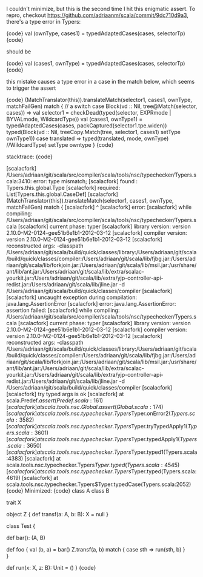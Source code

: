 I couldn't minimize, but this is the second time I hit this enigmatic assert.
To repro, checkout https://github.com/adriaanm/scala/commit/9dc710d9a3, there's a type error in Typers:

{code}
val (ownType, cases1) = typedAdaptedCases(cases, selectorTp)
{code}

should be

{code}
val (cases1, ownType) = typedAdaptedCases(cases, selectorTp)
{code}

this mistake causes a type error in a case in the match below, which seems to trigger the assert

{code}
(MatchTranslator(this)).translateMatch(selector1, cases1, ownType, matchFailGen) match {
  // a switch
  case Block(vd :: Nil, tree@Match(selector, cases)) =>
    val selector1          = checkDead(typed(selector, EXPRmode | BYVALmode, WildcardType))
    val (cases1, ownType1) = typedAdaptedCases(cases, packCaptured(selector1.tpe.widen))
    typed(Block(vd :: Nil, treeCopy.Match(tree, selector1, cases1) setType ownType1))
  case translated =>
    typed(translated, mode, ownType) //WildcardType) setType owntype
}
{code}

stacktrace:
{code}

[scalacfork] /Users/adriaan/git/scala/src/compiler/scala/tools/nsc/typechecker/Typers.scala:3410: error: type mismatch;
[scalacfork]  found   : Typers.this.global.Type
[scalacfork]  required: List[Typers.this.global.CaseDef]
[scalacfork]           (MatchTranslator(this)).translateMatch(selector1, cases1, ownType, matchFailGen) match {
[scalacfork]                                                             ^
[scalacfork] error: 
[scalacfork]      while compiling:  /Users/adriaan/git/scala/src/compiler/scala/tools/nsc/typechecker/Typers.scala
[scalacfork]        current phase:  typer
[scalacfork]      library version:  version 2.10.0-M2-0124-gee51b6e1b1-2012-03-12
[scalacfork]     compiler version:  version 2.10.0-M2-0124-gee51b6e1b1-2012-03-12
[scalacfork]   reconstructed args:  -classpath /Users/adriaan/git/scala/build/quick/classes/library:/Users/adriaan/git/scala/build/quick/classes/compiler:/Users/adriaan/git/scala/lib/fjbg.jar:/Users/adriaan/git/scala/lib/forkjoin.jar:/Users/adriaan/git/scala/lib/msil.jar:/usr/share/ant/lib/ant.jar:/Users/adriaan/git/scala/lib/extra/scalac-yourkit.jar:/Users/adriaan/git/scala/lib/extra/yjp-controller-api-redist.jar:/Users/adriaan/git/scala/lib/jline.jar -d /Users/adriaan/git/scala/build/quick/classes/compiler
[scalacfork] 
[scalacfork] uncaught exception during compilation: java.lang.AssertionError
[scalacfork] error: java.lang.AssertionError: assertion failed: 
[scalacfork]      while compiling:  /Users/adriaan/git/scala/src/compiler/scala/tools/nsc/typechecker/Typers.scala
[scalacfork]        current phase:  typer
[scalacfork]      library version:  version 2.10.0-M2-0124-gee51b6e1b1-2012-03-12
[scalacfork]     compiler version:  version 2.10.0-M2-0124-gee51b6e1b1-2012-03-12
[scalacfork]   reconstructed args:  -classpath /Users/adriaan/git/scala/build/quick/classes/library:/Users/adriaan/git/scala/build/quick/classes/compiler:/Users/adriaan/git/scala/lib/fjbg.jar:/Users/adriaan/git/scala/lib/forkjoin.jar:/Users/adriaan/git/scala/lib/msil.jar:/usr/share/ant/lib/ant.jar:/Users/adriaan/git/scala/lib/extra/scalac-yourkit.jar:/Users/adriaan/git/scala/lib/extra/yjp-controller-api-redist.jar:/Users/adriaan/git/scala/lib/jline.jar -d /Users/adriaan/git/scala/build/quick/classes/compiler
[scalacfork] 
[scalacfork] try typed args is ok
[scalacfork] 	at scala.Predef$.assert(Predef.scala:161)
[scalacfork] 	at scala.tools.nsc.Global.assert(Global.scala:174)
[scalacfork] 	at scala.tools.nsc.typechecker.Typers$Typer.onError$2(Typers.scala:3582)
[scalacfork] 	at scala.tools.nsc.typechecker.Typers$Typer.tryTypedApply$1(Typers.scala:3601)
[scalacfork] 	at scala.tools.nsc.typechecker.Typers$Typer.typedApply$1(Typers.scala:3650)
[scalacfork] 	at scala.tools.nsc.typechecker.Typers$Typer.typed1(Typers.scala:4383)
[scalacfork] 	at scala.tools.nsc.typechecker.Typers$Typer.typed(Typers.scala:4545)
[scalacfork] 	at scala.tools.nsc.typechecker.Typers$Typer.typed(Typers.scala:4619)
[scalacfork] 	at scala.tools.nsc.typechecker.Typers$Typer.typedCase(Typers.scala:2052)
{code}
Minimized:
{code}
class A
class B

trait X

object Z {
  def transf(a: A, b: B): X = null
}

class Test {

  def bar(): (A, B)

  def foo {
    val (b, a) = bar()
    Z.transf(a, b) match {
      case sth =>
        run(sth, b)
    }  
  }

  def run(x: X, z: B): Unit = ()
}
{code}
